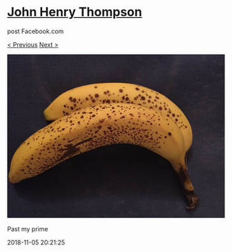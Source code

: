 # [John Henry Thompson](../README.md)
post Facebook.com

[< Previous](2018-11-05-3.md) [Next >](2018-11-03-1.md)

[![](../media/2018-11-05/Timeline-Photos-Past-my-prime.jpg)](../README.md)

Past my prime

2018-11-05 20:21:25